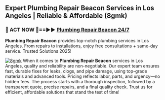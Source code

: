 ## Expert Plumbing Repair Beacon Services in Los Angeles | Reliable & Affordable (8gmk)  

<h3>🚿 ACT NOW 🌟==►► <a href="https://tinyurl.com/2ne6vx2x" rel="nofollow">Plumbing Repair Beacon 24/7</a></h3>

**Plumbing Repair Beacon** provides top-notch plumbing services in Los Angeles. From repairs to installations, enjoy free consultations + same-day service. Trusted Solutions 2025!

[![8gmk](https://i.imgur.com/4PFF4AK.jpeg)](https://tinyurl.com/2ne6vx2x)
When it comes to **Plumbing Repair Beacon** services in Los Angeles, quality and reliability are non-negotiable. Our expert team ensures fast, durable fixes for leaks, clogs, and pipe damage, using top-grade materials and advanced tools. Pricing reflects labor, parts, and urgency—no hidden fees. The process starts with a thorough inspection, followed by a transparent quote, precise repairs, and a final quality check. Trust us for efficient, affordable solutions that stand the test of time!